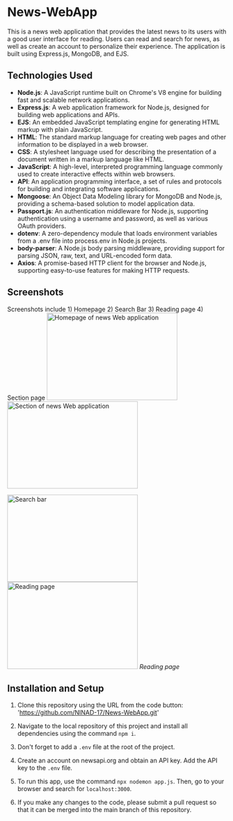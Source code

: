 # News-WebApp

This is a news web application that provides the latest news to its users with a good user interface for reading. Users can read and search for news, as well as create an account to personalize their experience. The application is built using Express.js, MongoDB, and EJS. 

## Technologies Used

- **Node.js**: A JavaScript runtime built on Chrome's V8 engine for building fast and scalable network applications.
- **Express.js**: A web application framework for Node.js, designed for building web applications and APIs.
- **EJS**: An embedded JavaScript templating engine for generating HTML markup with plain JavaScript.
- **HTML**: The standard markup language for creating web pages and other information to be displayed in a web browser.
- **CSS**: A stylesheet language used for describing the presentation of a document written in a markup language like HTML.
- **JavaScript**: A high-level, interpreted programming language commonly used to create interactive effects within web browsers.
- **API**: An application programming interface, a set of rules and protocols for building and integrating software applications.
- **Mongoose**: An Object Data Modeling library for MongoDB and Node.js, providing a schema-based solution to model application data.
- **Passport.js**: An authentication middleware for Node.js, supporting authentication using a username and password, as well as various OAuth providers.
- **dotenv**: A zero-dependency module that loads environment variables from a .env file into process.env in Node.js projects.
- **body-parser**: A Node.js body parsing middleware, providing support for parsing JSON, raw, text, and URL-encoded form data.
- **Axios**: A promise-based HTTP client for the browser and Node.js, supporting easy-to-use features for making HTTP requests.

## Screenshots
Screenshots include 1) Homepage 2) Search Bar 3) Reading page 4) Section page
<img src="https://github.com/NINAD-17/News-WebApp/assets/94175390/bf8366e4-ea5a-4ee8-b2f6-dd9c089d0a1b" alt="Homepage of news Web application" width="300" height="200"> <img src="https://github.com/NINAD-17/News-WebApp/assets/94175390/5f057fd8-5ce3-45a0-b6b1-674b04408fad" alt="Section of news Web application" width="300" height="200">

<img src="https://github.com/NINAD-17/News-WebApp/assets/94175390/850d590c-d3ff-44cb-ad72-b866087e354b" alt="Search bar" width="300" height="200"> <img src="https://github.com/NINAD-17/News-WebApp/assets/94175390/dedabb95-fab9-4951-92a4-20f668d99b5f" alt="Reading page" width="300" height="200"> *Reading page*
 
## Installation and Setup

1. Clone this repository using the URL from the code button: 'https://github.com/NINAD-17/News-WebApp.git'

2. Navigate to the local repository of this project and install all dependencies using the command `npm i`.

3. Don't forget to add a `.env` file at the root of the project.

4. Create an account on newsapi.org and obtain an API key. Add the API key to the `.env` file.

5. To run this app, use the command `npx nodemon app.js`. Then, go to your browser and search for `localhost:3000`.

6. If you make any changes to the code, please submit a pull request so that it can be merged into the main branch of this repository.

